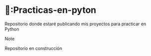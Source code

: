 # 🔨:Practicas-en-pyton

Repositorio donde estaré publicando mis proyectos para practicar en Python

> [!NOTE]
> Repositorio en construcción

